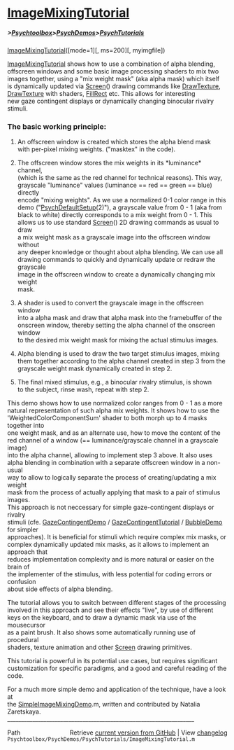 # [ImageMixingTutorial](ImageMixingTutorial)
##### >[Psychtoolbox](Psychtoolbox)>[PsychDemos](PsychDemos)>[PsychTutorials](PsychTutorials)

[ImageMixingTutorial](ImageMixingTutorial)([mode=1][, ms=200][, myimgfile])  
  
[ImageMixingTutorial](ImageMixingTutorial) shows how to use a combination of alpha blending,  
offscreen windows and some basic image processing shaders to mix two  
images together, using a "mix weight mask" (aka alpha mask) which itself  
is dynamically updated via [Screen](Screen)() drawing commands like [DrawTexture](DrawTexture),  
[DrawTexture](DrawTexture) with shaders, [FillRect](FillRect) etc. This allows for interesting  
new gaze contingent displays or dynamically changing binocular rivalry  
stimuli.  
  
### The basic working principle:  
  
1. An offscreen window is created which stores the alpha blend mask  
   with per-pixel mixing weights. ("masktex" in the code).  
  
2. The offscreen window stores the mix weights in its \*luminance\* channel,  
   (which is the same as the red channel for technical reasons). This way,  
   grayscale "luminance" values (luminance == red == green == blue) directly  
   encode "mixing weights". As we use a normalized 0-1 color range in this  
   demo ("[PsychDefaultSetup](PsychDefaultSetup)(2)"), a grayscale value from 0 - 1 (aka from  
   black to white) directly corresponds to a mix weight from 0 - 1. This  
   allows us to use standard [Screen](Screen)() 2D drawing commands as usual to draw  
   a mix weight mask as a grayscale image into the offscreen window without  
   any deeper knowledge or thought about alpha blending. We can use all  
   drawing commands to quickly and dynamically update or redraw the grayscale  
   image in the offscreen window to create a dynamically changing mix weight  
   mask.  
  
3. A shader is used to convert the grayscale image in the offscreen window  
   into a alpha mask and draw that alpha mask into the framebuffer of the  
   onscreen window, thereby setting the alpha channel of the onscreen window  
   to the desired mix weight mask for mixing the actual stimulus images.  
  
4. Alpha blending is used to draw the two target stimulus images, mixing  
   them together according to the alpha channel created in step 3 from the  
   grayscale weight mask dynamically created in step 2.  
  
5. The final mixed stimulus, e.g., a binocular rivalry stimulus, is shown  
   to the subject, rinse wash, repeat with step 2.  
  
This demo shows how to use normalized color ranges from 0 - 1 as a more  
natural representation of such alpha mix weights. It shows how to use the  
'WeightedColorComponentSum' shader to both morph up to 4 masks together into  
one weight mask, and as an alternate use, how to move the content of the  
red channel of a window (== luminance/grayscale channel in a grayscale image)  
into the alpha channel, allowing to implement step 3 above. It also uses  
alpha blending in combination with a separate offscreen window in a non-usual  
way to allow to logically separate the process of creating/updating a mix weight  
mask from the process of actually applying that mask to a pair of stimulus images.  
This approach is not neccessary for simple gaze-contingent displays or rivalry  
stimuli (cfe. [GazeContingentDemo](GazeContingentDemo) / [GazeContingentTutorial](GazeContingentTutorial) / [BubbleDemo](BubbleDemo) for simpler  
approaches). It is beneficial for stimuli which require complex mix masks, or  
complex dynamically updated mix masks, as it allows to implement an approach that  
reduces implementation complexity and is more natural or easier on the brain of  
the implementer of the stimulus, with less potential for coding errors or confusion  
about side effects of alpha blending.  
  
The tutorial allows you to switch between different stages of the processing  
involved in this approach and see their effects "live", by use of different  
keys on the keyboard, and to draw a dynamic mask via use of the mousecursor  
as a paint brush. It also shows some automatically running use of procedural  
shaders, texture animation and other [Screen](Screen) drawing primitives.  
  
This tutorial is powerful in its potential use cases, but requires significant  
customization for specific paradigms, and a good and careful reading of the code.  
  
For a much more simple demo and application of the technique, have a look at  
the [SimpleImageMixingDemo](SimpleImageMixingDemo).m, written and contributed by Natalia Zaretskaya.  
\_\_\_\_\_\_\_\_\_\_\_\_\_\_\_\_\_\_\_\_\_\_\_\_\_\_\_\_\_\_\_\_\_\_\_\_\_\_\_\_\_\_\_\_\_\_\_\_\_\_\_\_\_\_\_\_\_\_\_\_\_\_\_\_\_\_\_  




<div class="code_header" style="text-align:right;">
  <span style="float:left;">Path&nbsp;&nbsp;</span> <span class="counter">Retrieve <a href=
  "https://raw.github.com/Psychtoolbox-3/Psychtoolbox-3/beta/Psychtoolbox/PsychDemos/PsychTutorials/ImageMixingTutorial.m">current version from GitHub</a> | View <a href=
  "https://github.com/Psychtoolbox-3/Psychtoolbox-3/commits/beta/Psychtoolbox/PsychDemos/PsychTutorials/ImageMixingTutorial.m">changelog</a></span>
</div>
<div class="code">
  <code>Psychtoolbox/PsychDemos/PsychTutorials/ImageMixingTutorial.m</code>
</div>

